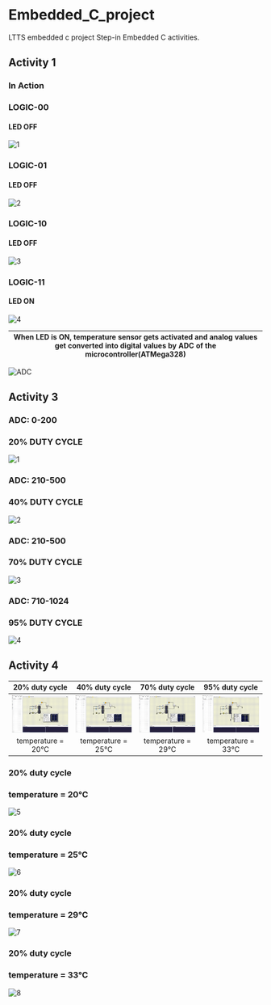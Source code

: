 # Embedded_C_project
LTTS embedded c project
Step-in Embedded C activities.

## Activity 1

### In Action

### LOGIC-00
#### LED OFF

![1](https://user-images.githubusercontent.com/87896523/126870914-17c3cda6-3513-4f5f-bdb3-e4ccac6e9a95.png)

### LOGIC-01
#### LED OFF
![2](https://user-images.githubusercontent.com/87896523/126870919-2c1e998e-5bba-45de-aca1-591ecded8215.png)

### LOGIC-10
#### LED OFF

![3](https://user-images.githubusercontent.com/87896523/126870924-6de64a6b-eaad-4683-9a7b-482325d00615.png)

### LOGIC-11
#### LED ON

![4](https://user-images.githubusercontent.com/87896523/126870932-94e2576a-b408-4b23-af36-910ef8cd3b05.png)




| When LED is ON, temperature sensor gets activated and analog values get converted into digital values by ADC of the microcontroller(ATMega328)|
|:--:|
![ADC](https://user-images.githubusercontent.com/87896523/126871250-7eaab35e-dcc1-4ce3-9477-737d8ec6000e.png)


## Activity 3


### ADC: 0-200
### 20% DUTY CYCLE
![1](https://user-images.githubusercontent.com/87896523/126871326-4c6e2908-4323-4418-83e6-5b140ccf5e0c.png)
### ADC: 210-500
### 40% DUTY CYCLE
![2](https://user-images.githubusercontent.com/87896523/126871330-be10a9ae-6d43-4301-a976-c40121ab1102.png)
### ADC: 210-500
### 70% DUTY CYCLE
![3](https://user-images.githubusercontent.com/87896523/126871332-b8fa35af-7243-4e5c-b89a-acb0b046520a.png)
### ADC: 710-1024
### 95% DUTY CYCLE
![4](https://user-images.githubusercontent.com/87896523/126871339-0a230f01-5397-45ac-bcc1-301a10eaa098.png)





## Activity 4

|20% duty cycle|40% duty cycle|70% duty cycle|95% duty cycle|
|:--:|:--:|:--:|:--:|
|![image](https://github.com/260007/Embedded_C_project/blob/main/Images/Activity4/Activity4_temp_20.png)|![image](https://github.com/260007/Embedded_C_project/blob/main/Images/Activity4/Activity4_temp_25.png)|![image](https://github.com/260007/Embedded_C_project/blob/main/Images/Activity4/Activity4_temp_29.png)|![image](https://github.com/260007/Embedded_C_project/blob/main/Images/Activity4/Activity4_temp_33.png)|
|temperature = 20°C|temperature = 25°C|temperature = 29°C|temperature = 33°C|

### 20% duty cycle
### temperature = 20°C
![5](https://user-images.githubusercontent.com/87896523/126871499-0f743f06-c1a0-4776-93ea-f340da353584.png)
### 20% duty cycle
### temperature = 25°C
![6](https://user-images.githubusercontent.com/87896523/126871505-f44a1eb6-c47a-48cc-8ec0-3a37ea00048d.png)
### 20% duty cycle
### temperature = 29°C
![7](https://user-images.githubusercontent.com/87896523/126871509-53aff007-2564-4526-865b-ede89e46d0af.png)
### 20% duty cycle
### temperature = 33°C
![8](https://user-images.githubusercontent.com/87896523/126871511-6fcfc514-c898-4e18-a217-9e3285320b0b.png)

